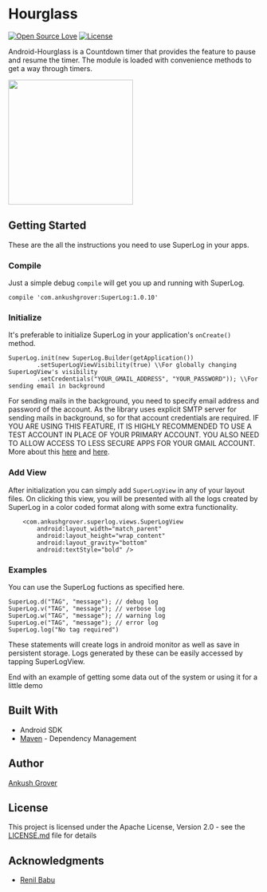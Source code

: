 # Hourglass

[![Open Source Love](https://badges.frapsoft.com/os/v2/open-source.svg?v=103)](https://github.com/groverankush/SuperLog)
[![License](https://img.shields.io/badge/license-Apache%202.0-blue.svg)](https://github.com/groverankush/SuperLog/blob/master/LICENSE)


Android-Hourglass is a Countdown timer that provides the feature to pause and resume the timer. The module is loaded with convenience methods to get a way through timers.


<img src="https://github.com/groverankush/Android-Hourglass/master/pictures/SuperLog.gif" width="250"/>


## Getting Started

These are the all the instructions you need to use SuperLog in your apps.

### Compile

Just a simple debug `compile` will get you up and running with SuperLog.

```
compile 'com.ankushgrover:SuperLog:1.0.10'
```


### Initialize

It's preferable to initialize SuperLog in your application's `onCreate()` method.

```
SuperLog.init(new SuperLog.Builder(getApplication())
        .setSuperLogViewVisibility(true) \\For globally changing SuperLogView's visibility
        .setCredentials("YOUR_GMAIL_ADDRESS", "YOUR_PASSWORD")); \\For sending email in background
```
For sending mails in the background, you need to specify email address and password of the account. As the library uses explicit SMTP server for sending mails in background, so for that account credentials are required.
IF YOU ARE USING THIS FEATURE, IT IS HIGHLY RECOMMENDED TO USE A TEST ACCOUNT IN PLACE OF YOUR PRIMARY ACCOUNT. YOU ALSO NEED TO ALLOW ACCESS TO LESS SECURE APPS FOR YOUR GMAIL ACCOUNT. More about this [here](https://support.google.com/accounts/answer/6010255?hl=en) and [here](https://myaccount.google.com/lesssecureapps).

### Add View

After initialization you can simply add `SuperLogView` in any of your layout files. On clicking this view, you will be presented with all the logs created by SuperLog in a color coded format along with some extra functionality.

```
    <com.ankushgrover.superlog.views.SuperLogView
        android:layout_width="match_parent"
        android:layout_height="wrap_content"
        android:layout_gravity="bottom"
        android:textStyle="bold" />
```

### Examples

You can use the SuperLog fuctions as specified here.

```
SuperLog.d("TAG", "message"); // debug log
SuperLog.v("TAG", "message"); // verbose log
SuperLog.w("TAG", "message"); // warning log
SuperLog.e("TAG", "message"); // error log
SuperLog.log("No tag required")

```
These statements will create logs in android monitor as well as save in persistent storage. Logs generated by these can be easily accessed by tapping SuperLogView.

End with an example of getting some data out of the system or using it for a little demo

## Built With

* Android SDK
* [Maven](https://bintray.com/ankushgrover) - Dependency Management


## Author

[Ankush Grover](https://ankushgrover.com/)


## License

This project is licensed under the Apache License, Version 2.0 - see the [LICENSE.md](LICENSE.md) file for details

## Acknowledgments

* [Renil Babu](https://github.com/renilbabu03)

